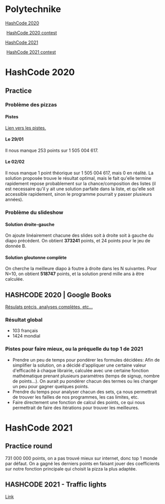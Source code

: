 # Polytechnike

[HashCode 2020](#HashCode-2020)

​	[HashCode 2020 contest](hashcode-2020--google-books)

[HashCode 2021](#Hashcode-2021)

​	[HashCode 2021 contest](#hashcode-2021---traffic-lights)

# HashCode 2020

## Practice

### Problème des pizzas

#### Pistes

[Lien vers les pistes.](2020/Pizza/PistePizza.md)

#### Le 29/01

Il nous manque 253 points sur 1 505 004 617.

#### Le 02/02

Il nous manque 1 point théorique sur 1 505 004 617, mais 0 en réalité. La solution proposée trouve le résultat optimal, mais le fait qu'elle termine rapidement repose probablement sur la chance/composition des listes (il est necessaire qu'il y ait une solution parfaite dans la liste, et qu'elle soit accessible rapidement, sinon le programme pourrait y passer plusieurs années).

### Problème du slideshow

#### Solution droite-gauche

On ajoute linéairement chacune des slides soit à droite soit à gauche du diapo précédent. On obtient **373241** points, et 24 points pour le jeu de donnée B.

#### Solution gloutonne complète

On cherche la meilleure diapo à foutre à droite dans les N suivantes. Pour N=10, on obtient **518747** points, et la solution prend mille ans à être calculée.

## HASHCODE 2020 | Google Books

[Résulats précis, analyses complètes, etc...](2020/coconut/Heysalutatouslesamiscestdavidlafargepokemonjesperequevousallezbienaujourdhui.md)

### Résultat global
- 103 français
- 1424 mondial

### Pistes pour faire mieux, ou la préquelle du top 1 de 2021
- Prendre un peu de temps pour pondérer les formules décidées: Afin de simplifier la solution, on a décidé d'appliquer une certaine valeur d'efficacité à chaque librairie, calculée avec une certaine fonction mathématique prenant plusieurs paramètres (temps de signup, nombre de points...). On aurait pu pondérer chacun des termes ou les changer un peu pour gagner quelques points.
- Prendre du temps pour analyser chacun des sets, ça nous permettrait de trouver les failles de nos programmes, les cas limites, etc.
- Faire directement une fonction de calcul des points, ce qui nous permettrait de faire des itérations pour trouver les meilleures.

# HashCode 2021 

## Practice round

731 000 000 points, on a pas trouvé mieux sur internet, donc top 1 monde par défaut.
On a gagné les derniers points en faisant jouer des coefficients sur notre fonction principale qui choisit la pizza la plus adaptée.

## HASHCODE 2021 - Traffic lights

[Link](2021/traffic-lights/traffic-lights.md)